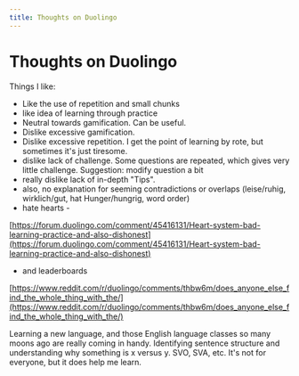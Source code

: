 ```yaml
---
title: Thoughts on Duolingo
---
```


# Thoughts on Duolingo

Things I like:

- Like the use of repetition and small chunks
- like idea of learning through practice
- Neutral towards gamification. Can be useful.
- Dislike excessive gamification.
- Dislike excessive repetition. I get the point of learning by rote, but sometimes it's just tiresome.
- dislike lack of challenge. Some questions are repeated, which gives very little challenge. Suggestion: modify question a bit
- really dislike lack of in-depth "Tips".
- also, no explanation for seeming contradictions or overlaps (leise/ruhig, wirklich/gut, hat Hunger/hungrig, word order)
- hate hearts -

[https://forum.duolingo.com/comment/45416131/Heart-system-bad-learning-practice-and-also-dishonest](https://forum.duolingo.com/comment/45416131/Heart-system-bad-learning-practice-and-also-dishonest)

- and leaderboards

[https://www.reddit.com/r/duolingo/comments/thbw6m/does_anyone_else_find_the_whole_thing_with_the/](https://www.reddit.com/r/duolingo/comments/thbw6m/does_anyone_else_find_the_whole_thing_with_the/)

Learning a new language, and those English language classes so many moons ago are really coming in handy. Identifying sentence structure and understanding why something is x versus y. SVO, SVA, etc. It's not for everyone, but it does help me learn.